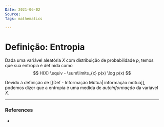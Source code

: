 ```yaml
---
Date: 2021-06-02
Source:
Tags: mathematics 

---
```

# Definição: Entropia
Dada uma variável aleatória $X$ com distribuição de probabilidade $p$, temos que sua entropia é definida como
$$
H(X) \equiv - \sum\limits_{x} p(x) \log p(x)
$$ 

Devido à definição de [[Def - Informação Mútua| informação mútua]], podemos dizer que a entropia é uma medida de *autoinformação* da variável $X$.

---
### References
- 